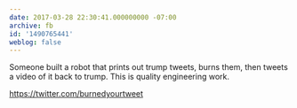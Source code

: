 ```yaml
---
date: 2017-03-28 22:30:41.000000000 -07:00
archive: fb
id: '1490765441'
weblog: false
---
```


Someone built a robot that prints out trump tweets, burns them, then tweets a video of it back to trump. This is quality engineering work.

https://twitter.com/burnedyourtweet
